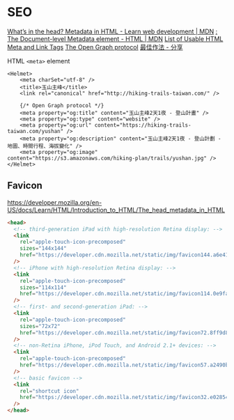 # SEO

[What’s in the head? Metadata in HTML - Learn web development | MDN](https://developer.mozilla.org/en-US/docs/Learn/HTML/Introduction_to_HTML/The_head_metadata_in_HTML)
[<meta>: The Document-level Metadata element - HTML | MDN](https://developer.mozilla.org/en-US/docs/Web/HTML/Element/meta)
[List of Usable HTML Meta and Link Tags](https://gist.github.com/kevinSuttle/1997924)
[The Open Graph protocol](http://ogp.me/)
[最佳作法 - 分享](https://developers.facebook.com/docs/sharing/best-practices/)

HTML `<meta>` element

```
<Helmet>
    <meta charSet="utf-8" />
    <title>玉山主峰</title>
    <link rel="canonical" href="http://hiking-trails-taiwan.com/" />

    {/* Open Graph protocol */}
    <meta property="og:title" content="玉山主峰2天1夜 - 登山計畫" />
    <meta property="og:type" content="website" />
    <meta property="og:url" content="https://hiking-trails-taiwan.com/yushan" />
    <meta property="og:description" content="玉山主峰2天1夜 - 登山計劃 - 地圖、時間行程、海拔變化" />
    <meta property="og:image" content="https://s3.amazonaws.com/hiking-plan/trails/yushan.jpg" />
</Helmet>
```

## Favicon

https://developer.mozilla.org/en-US/docs/Learn/HTML/Introduction_to_HTML/The_head_metadata_in_HTML

```html
<head>
  <!-- third-generation iPad with high-resolution Retina display: -->
  <link
    rel="apple-touch-icon-precomposed"
    sizes="144x144"
    href="https://developer.cdn.mozilla.net/static/img/favicon144.a6e4162070f4.png"
  />
  <!-- iPhone with high-resolution Retina display: -->
  <link
    rel="apple-touch-icon-precomposed"
    sizes="114x114"
    href="https://developer.cdn.mozilla.net/static/img/favicon114.0e9fabd44f85.png"
  />
  <!-- first- and second-generation iPad: -->
  <link
    rel="apple-touch-icon-precomposed"
    sizes="72x72"
    href="https://developer.cdn.mozilla.net/static/img/favicon72.8ff9d87c82a0.png"
  />
  <!-- non-Retina iPhone, iPod Touch, and Android 2.1+ devices: -->
  <link
    rel="apple-touch-icon-precomposed"
    href="https://developer.cdn.mozilla.net/static/img/favicon57.a2490b9a2d76.png"
  />
  <!-- basic favicon -->
  <link
    rel="shortcut icon"
    href="https://developer.cdn.mozilla.net/static/img/favicon32.e02854fdcf73.png"
  />
</head>
```
